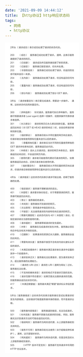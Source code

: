 ```yaml
---
date: '2021-09-09 14:44:12'
title: 【http协议】http响应状态码
tags:
  - 网络
  - http协议
---
```


![http响应状态码](/images/http响应状态码.jpg)
